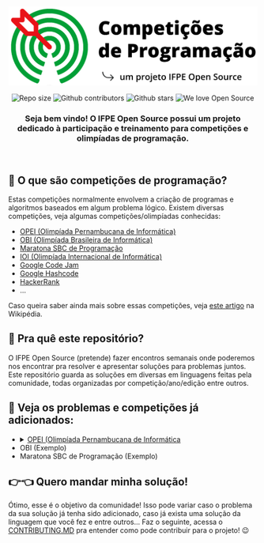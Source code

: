 <p align="center">
  <a href="https://ifpeopensource.vercel.app" target="_blank">
    <img alt="Competições de Programação" width="550px" src="docs/imagens/ifos/logo_competicoes_ifos.png"/> 
  </a>
</p>

<p align="center">
  <img alt="Repo size" src="https://img.shields.io/github/last-commit/ifpe-open-source/competicoes-de-programacao">
  <img alt="Github contributors" src="https://img.shields.io/github/contributors/ifpe-open-source/competicoes-de-programacao.svg">
  <img alt="Github stars" src="https://img.shields.io/github/stars/ifpe-open-source/competicoes-de-programacao.svg?style=social&label=Star&maxAge=2592000">
  <img alt="We love Open Source" src="https://badges.frapsoft.com/os/v1/open-source.svg?v=103">
</p>

<h3 align="center">Seja bem vindo! O IFPE Open Source possui um projeto dedicado à participação e treinamento para competições e olimpíadas de programação.</h3>  

<br/>

## 🤷‍ O que são competições de programação?
Estas competições normalmente envolvem a criação de programas e algoritmos baseados em algum problema lógico. Existem diversas competições, veja algumas competições/olimpíadas conhecidas:
- [OPEI (Olimpíada Pernambucana de Informática)](https://opei.cin.ufpe.br)
- [OBI (Olimpíada Brasileira de Informática)](https://olimpiada.ic.unicamp.br/)
- [Maratona SBC de Programação](http://maratona.sbc.org.br/index.html)
- [IOI (Olimpíada Internacional de Informática)](https://ioinformatics.org)
- [Google Code Jam](https://codingcompetitions.withgoogle.com/codejam/)
- [Google Hashcode](https://hashcode.withgoogle.com/)
- [HackerRank](https://www.hackerrank.com/)
- ...

Caso queira saber ainda mais sobre essas competições, veja [este artigo](https://en.wikipedia.org/wiki/Competitive_programming) na Wikipédia.

## 🎯 Pra quê este repositório?
O IFPE Open Source (pretende) fazer encontros semanais onde poderemos nos encontrar pra resolver e apresentar soluções para problemas juntos. Este repositório guarda as soluções em diversas em linguagens feitas pela comunidade, todas organizadas por competição/ano/edição entre outros.

## 📖 Veja os problemas e competições já adicionados:
<ul>
<li>
<details>
<summary><a href="/opei">OPEI (Olimpíada Pernambucana de Informática</a></summary>
<ul>
  <li>
    <details>
      <summary><a href="/opei/2019">2019</a></summary>
      <ul>
        <li><a href="/opei/2019/cifra-de-cesar">Cifra de Cesar</a></li>
        <li><a href="/opei/2019/colheita-de-milho">Colheita de Milho</a></li>
        <li><a href="/opei/2019/hotel-maluco">Hotel Maluco</a></li>
        <li><a href="/opei/2019/mesa-pra-quantos">Mesa pra quantos?</a></li>
        <li><a href="/opei/2019/paciente-zero">Paciente Zero</a></li>
        <li><a href="/opei/2019/tudo-palindromo">Tudo é palíndromo</a></li>
        <li><a href="/opei/2019/usuarios-unicos">Usuários Únicos</li>
        <li><a href="/opei/2019/validacao-de-cartao">Validação de Cartão</a></li>
      </ul>
    </details>
  </li>

  <li>
    <details>
      <summary><a href="/opei/2019">2020</a></summary>
      <p>Gabarito e problemas a serem liberados pela organização</p>
    </details>
  </li>
</ul>
</details>

</li>
<li>
  OBI (Exemplo)
</li>

<li>
  Maratona SBC de Programação (Exemplo)
</li>
</ul>


## 👉👈 Quero mandar minha solução!
Ótimo, esse é o objetivo da comunidade! Isso pode variar caso o problema da sua solução já tenha sido adicionado, caso já exista uma solução da linguagem que você fez e entre outros... Faz o seguinte, acessa o [CONTRIBUTING.MD](/CONTRIBUTING.md) pra entender como pode contribuir para o projeto! 😉